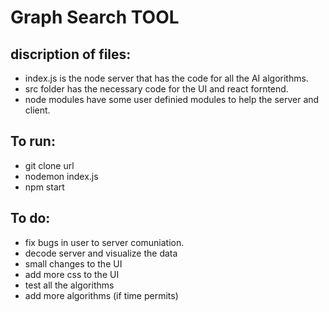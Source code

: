 # Graph Search TOOL

## discription of files:
* index.js is the node server that has the code for all the AI algorithms.
* src folder has the necessary code for the UI and react forntend.
* node modules have some user definied modules to help the server and client.


## To run:
* git clone url
* nodemon index.js
* npm start



## To do:
* fix bugs in user to server comuniation.
* decode server and visualize the data
* small changes to the UI
* add more css to the UI
* test all the algorithms
* add more algorithms (if time permits)
